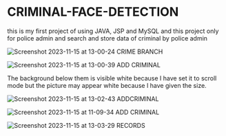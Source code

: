 # CRIMINAL-FACE-DETECTION
this is my first project of using JAVA, JSP and MySQL and this project only for police admin and search and store data of criminal by police admin 


![Screenshot 2023-11-15 at 13-00-24 CRIME BRANCH](https://github.com/shahanshah786/CRIMINAL-FACE-DETECTION/assets/126701251/fa0e8c8e-bf5d-419e-8b3e-77d33bcd545a)




![Screenshot 2023-11-15 at 13-00-39 ADD CRIMINAL](https://github.com/shahanshah786/CRIMINAL-FACE-DETECTION/assets/126701251/1a6c836c-6494-4f1f-b2ac-b6407368d23b)




The background below them is visible white because I have set it to scroll mode but the picture may appear white because I have given the size.


![Screenshot 2023-11-15 at 13-02-43 ADDCRIMINAL](https://github.com/shahanshah786/CRIMINAL-FACE-DETECTION/assets/126701251/bf5b3bb8-6dd9-49c3-813d-ab220b8249c4)




![Screenshot 2023-11-15 at 11-09-34 ADD CRIMINAL](https://github.com/shahanshah786/CRIMINAL-FACE-DETECTION/assets/126701251/e1fc73cd-3ccc-44e4-b2ec-640f0eb129f4)


![Screenshot 2023-11-15 at 13-03-29 RECORDS](https://github.com/shahanshah786/CRIMINAL-FACE-DETECTION/assets/126701251/d2c794c9-ac5c-4988-b054-f6d9b20b9f6f)





